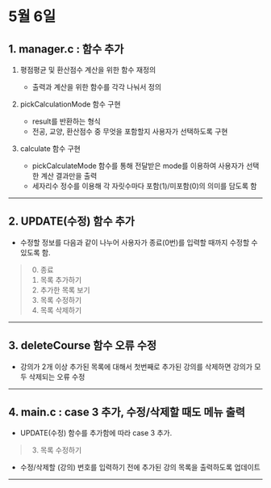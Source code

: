 # 5월 6일

## **1. manager.c : 함수 추가**
1. 평점평균 및 환산점수 계산을 위한 함수 재정의
   - 출력과 계산을 위한 함수를 각각 나눠서 정의

2. pickCalculationMode 함수 구현
   - result를 반환하는 형식
   - 전공, 교양, 환산점수 중 무엇을 포함할지 사용자가 선택하도록 구현

3. calculate 함수 구현
   - pickCalculateMode 함수를 통해 전달받은 mode를 이용하여 사용자가 선택한 계산 결과만을 출력
   - 세자리수 정수를 이용해 각 자릿수마다 포함(1)/미포함(0)의 의미를 담도록 함
---

## **2. UPDATE(수정) 함수 추가**
- 수정할 정보를 다음과 같이 나누어 사용자가 종료(0번)를 입력할 때까지 수정할 수 있도록 함.

>0. 종료
>1. 목록 추가하기
>2. 추가한 목록 보기
>3. 목록 수정하기
>4. 목록 삭제하기
---

## **3. deleteCourse 함수 오류 수정**
- 강의가 2개 이상 추가된 목록에 대해서 첫번째로 추가된 강의를 삭제하면 강의가 모두 삭제되는 오류 수정
---

## **4. main.c : case 3 추가, 수정/삭제할 때도 메뉴 출력**
- UPDATE(수정) 함수를 추가함에 따라 case 3 추가.

>3. 목록 수정하기

- 수정/삭제할 (강의) 번호를 입력하기 전에 추가된 강의 목록을 출력하도록 업데이트
---